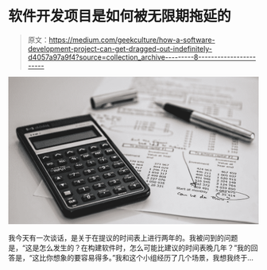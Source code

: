 # 软件开发项目是如何被无限期拖延的

> 原文：<https://medium.com/geekculture/how-a-software-development-project-can-get-dragged-out-indefinitely-d4057a97a9f4?source=collection_archive---------8----------------------->

![](img/2e52bc57c211b6d6e306603390a9a356.png)

我今天有一次谈话，是关于在提议的时间表上进行两年的。我被问到的问题是，“这是怎么发生的？在构建软件时，怎么可能比建议的时间表晚几年？”我的回答是，“这比你想象的要容易得多。”我和这个小组经历了几个场景，我想我终于…